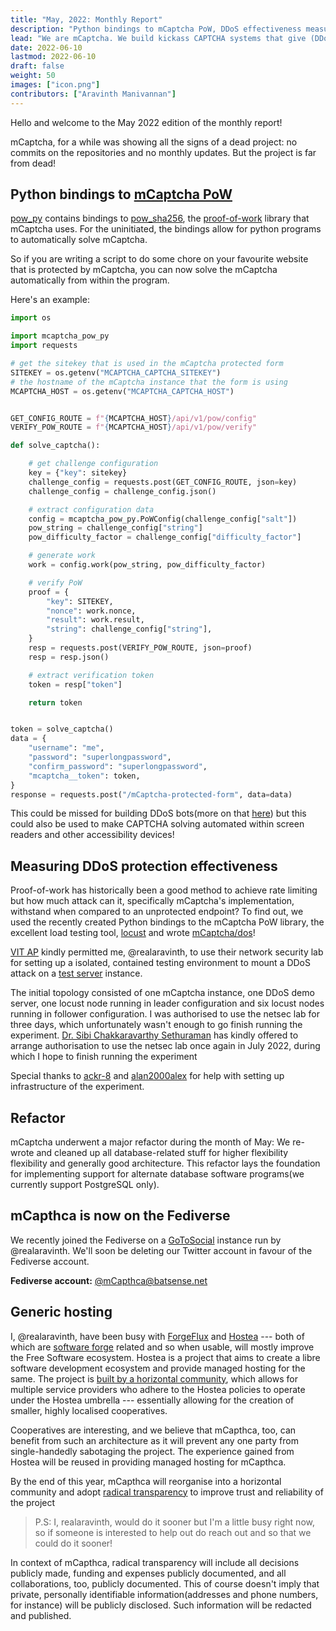 ```yaml
---
title: "May, 2022: Monthly Report"
description: "Python bindings to mCaptcha PoW, DDoS effectiveness measurement, major refactoring to prepare for support for other databases, We also tried to test its DoS defence effectiveness, and some exciting news regarding managed hosting!"
lead: "We are mCaptcha. We build kickass CAPTCHA systems that give (DDoS) attackers a run for their money. And we do all of this without tracking your users. Oh and did I mention our UX is great?"
date: 2022-06-10
lastmod: 2022-06-10
draft: false
weight: 50
images: ["icon.png"]
contributors: ["Aravinth Manivannan"]
---
```


Hello and welcome to the May 2022 edition of the monthly report!

mCaptcha, for a while was showing all the signs of a dead project:
no commits on the repositories and no monthly updates. But the project
is far from dead!

## Python bindings to [mCaptcha PoW](https://github.com/mCaptcha/pow_sha256/)

[pow_py](https://github.com/mCaptcha/pow_py) contains bindings to
[pow_sha256](https://github.com/mCaptcha/pow_sha256), the
[proof-of-work](https://en.wikipedia.org/wiki/Proof_of_work) library
that mCaptcha uses. For the uninitiated, the bindings allow for python
programs to automatically solve mCaptcha.

So if you are writing a script to do some chore on your favourite
website that is protected by mCaptcha, you can now solve the mCaptcha
automatically from within the program.

Here's an example:

```python
import os

import mcaptcha_pow_py
import requests

# get the sitekey that is used in the mCaptcha protected form
SITEKEY = os.getenv("MCAPTCHA_CAPTCHA_SITEKEY")
# the hostname of the mCaptcha instance that the form is using
MCAPTCHA_HOST = os.getenv("MCAPTCHA_CAPTCHA_HOST")


GET_CONFIG_ROUTE = f"{MCAPTCHA_HOST}/api/v1/pow/config"
VERIFY_POW_ROUTE = f"{MCAPTCHA_HOST}/api/v1/pow/verify"

def solve_captcha():

    # get challenge configuration
    key = {"key": sitekey}
    challenge_config = requests.post(GET_CONFIG_ROUTE, json=key)
    challenge_config = challenge_config.json()

    # extract configuration data
    config = mcaptcha_pow_py.PoWConfig(challenge_config["salt"])
    pow_string = challenge_config["string"]
    pow_difficulty_factor = challenge_config["difficulty_factor"]

    # generate work
    work = config.work(pow_string, pow_difficulty_factor)

    # verify PoW
    proof = {
        "key": SITEKEY,
        "nonce": work.nonce,
        "result": work.result,
        "string": challenge_config["string"],
    }
    resp = requests.post(VERIFY_POW_ROUTE, json=proof)
    resp = resp.json()

    # extract verification token
    token = resp["token"]

    return token


token = solve_captcha()
data = {
    "username": "me",
    "password": "superlongpassword",
    "confirm_password": "superlongpassword",
    "mcaptcha__token": token,
}
response = requests.post("/mCaptcha-protected-form", data=data)
```

This could be missed for building DDoS bots(more on that
[here](#measuring-ddos-protection-effectiveness)) but this could also be
used to make CAPTCHA solving automated within screen readers and other
accessibility devices!

## Measuring DDoS protection effectiveness

Proof-of-work has historically been a good method to achieve rate
limiting but how much attack can it, specifically mCaptcha's
implementation, withstand when compared to an unprotected endpoint? To
find out, we used the recently created Python bindings to the mCaptcha
PoW library, the excellent load testing tool,
[locust](https://locust.io) and wrote
[mCaptcha/dos](https://github.com/mCaptcha/dos)!

[VIT AP](https://vitap.ac.in) kindly permitted me, @realaravinth, to use their network
security lab for setting up a isolated, contained testing environment to
mount a DDoS attack on a [test
server](https://github.com/mCaptcha/dos/tree/master/rust-server/demo-server)
instance.

The initial topology consisted of one mCaptcha instance, one DDoS demo
server, one locust node running in leader configuration and six locust
nodes running in follower configuration. I was authorised to use the
netsec lab for three days, which unfortunately wasn't enough to go
finish running the experiment. [Dr. Sibi Chakkaravarthy
Sethuraman](https://sibichakkaravarthy.github.io/) has kindly offered to
arrange authorisation to use the netsec lab once again in July 2022,
during which I hope to finish running the experiment

Special thanks to [ackr-8](http://ackr8.com/) and
[alan2000alex](https://github.com/alan2000alex) for help with setting up
infrastructure of the experiment.

## Refactor

mCaptcha underwent a major refactor during the month of May: We re-wrote
and cleaned up all database-related stuff for higher flexibility
flexibility and generally good architecture. This refactor lays the
foundation for implementing support for alternate database software
programs(we currently support PostgreSQL only).

## mCapthca is now on the Fediverse

We recently joined the Fediverse on a
[GoToSocial](https://docs.gotosocial.org/) instance run by
@realaravinth. We'll soon be deleting our Twitter account in favour of
the Fediverse account.

**Fediverse account:**
[@mCapthca@batsense.net](https://gts.batsense.net/@mcaptcha)

## Generic hosting

I, @realaravinth, have been busy with [ForgeFlux](https://forgeflux.org)
and [Hostea](https://hostea.org) --- both of which are [software
forge](<https://en.wikipedia.org/wiki/Forge_(software)>) related and so
when usable, will mostly improve the Free Software ecosystem. Hostea is
a project that aims to create a libre software development ecosystem and
provide managed hosting for the same. The project is [built by a
horizontal community](https://forum.hostea.org/t/a-guide-to-hostea-governance/57), which allows for multiple service providers who
adhere to the Hostea policies to operate
under the Hostea umbrella --- essentially allowing for the creation of
smaller, highly localised cooperatives.

Cooperatives are interesting, and we believe that mCapthca, too, can
benefit from such an architecture as it will prevent any one party from
single-handedly sabotaging the project. The experience gained from
Hostea will be reused in providing managed hosting for mCapthca.

By the end of this year, mCapthca will reorganise into a horizontal
community and adopt [radical transparency](https://en.wikipedia.org/wiki/Radical_transparency#Radical_corporate_transparency) to improve trust and
reliability of the project

> P.S: I, realaravinth, would do it sooner but I'm a little busy right
> now, so if someone is interested to help out do reach out and so that
> we could do it sooner!

In context of mCapthca, radical transparency will include all decisions
publicly made, funding and expenses publicly documented, and all
collaborations, too, publicly documented. This of course doesn't imply
that private, personally identifiable information(addresses and phone
numbers, for instance) will be publicly disclosed. Such information will
be redacted and published.
